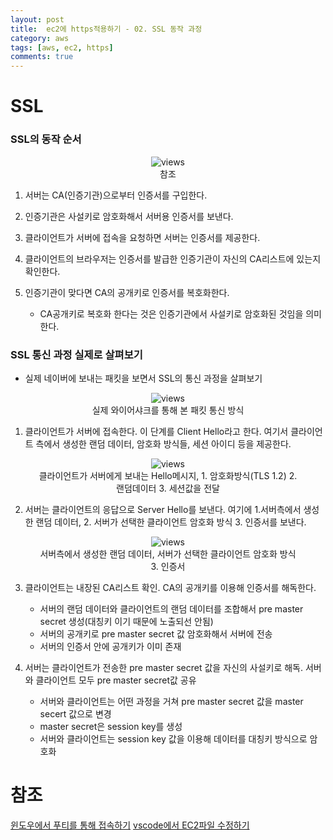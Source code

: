 ```yaml
---
layout: post
title:  ec2에 https적용하기 - 02. SSL 동작 과정
category: aws
tags: [aws, ec2, https]
comments: true
---
```


# SSL

### SSL의 동작 순서

<center>
<figure>
<img src="https://imgur.com/wJH3diP.png" alt="views">
<figcaption>참조</figcaption>
</figure>
</center>

1. 서버는 CA(인증기관)으로부터 인증서를 구입한다.

2. 인증기관은 사설키로 암호화해서 서버용 인증서를 보낸다.

3. 클라이언트가 서버에 접속을 요청하면 서버는 인증서를 제공한다.

4. 클라이언트의 브라우저는 인증서를 발급한 인증기관이 자신의 CA리스트에 있는지 확인한다.

5. 인증기관이 맞다면 CA의 공개키로 인증서를 복호화한다.
	- CA공개키로 복호화 한다는 것은 인증기관에서 사설키로 암호화된 것임을 의미한다.


### SSL 통신 과정 실제로 살펴보기

- 실제 네이버에 보내는 패킷을 보면서 SSL의 통신 과정을 살펴보기

<center>
<figure>
<img src="https://imgur.com/3B89MUu.png" alt="views">
<figcaption>실제 와이어샤크를 통해 본 패킷 통신 방식</figcaption>
</figure>
</center>

1. 클라이언트가 서버에 접속한다. 이 단계를 Client Hello라고 한다. 여기서 클라이언트 측에서 생성한 랜덤 데이터, 암호화 방식들, 세션 아이디 등을 제공한다.

<center>
<figure>
<img src="https://imgur.com/cDbTfQP.png" alt="views">
<figcaption>클라이언트가 서버에게 보내는 Hello메시지, 1. 암호화방식(TLS 1.2) 2. 랜덤데이터 3. 세션값을 전달</figcaption>
</figure>
</center>

2. 서버는 클라이언트의 응답으로 Server Hello를 보낸다. 여기에 1.서버측에서 생성한 랜덤 데이터, 2. 서버가 선택한 클라이언트 암호화 방식 3. 인증서를 보낸다.

<center>
<figure>
<img src="https://imgur.com/C39Jn9L.png" alt="views">
<figcaption>서버측에서 생성한 랜덤 데이터, 서버가 선택한 클라이언트 암호화 방식 3. 인증서</figcaption>
</figure>
</center>

3. 클라이언트는 내장된 CA리스트 확인. CA의 공개키를 이용해 인증서를 해독한다.
	- 서버의 랜덤 데이터와 클라이언트의 랜덤 데이터를 조합해서 pre master secret 생성(대칭키 이기 때문에 노출되선 안됨)
	- 서버의 공개키로 pre master secret 값 암호화해서 서버에 전송
	- 서버의 인증서 안에 공개키가 이미 존재

4. 서버는 클라이언트가 전송한 pre master secret 값을 자신의 사설키로 해독. 서버와 클라이언트 모두 pre master secret값 공유
	- 서버와 클라이언트는 어떤 과정을 거쳐 pre master secret 값을 master secert 값으로 변경
	- master secret은 session key를 생성
	- 서버와 클라이언트는 session key 값을 이용해 데이터를 대칭키 방식으로 암호화

# 참조

[윈도우에서 푸티를 통해 접속하기](https://opentutorials.org/course/228/4894)
[vscode에서 EC2파일 수정하기](https://snowdeer.github.io/tips/2018/02/20/editing-files-on-aws-using-vscode/)
